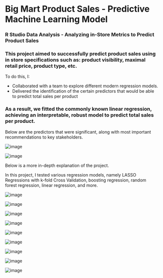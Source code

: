 # Big Mart Product Sales - Predictive Machine Learning Model
### R Studio Data Analysis - Analyzing in-Store Metrics to Predict Product Sales

### This project aimed to **successfully predict product sales** using in store specifications such as: product visibility, maximal retail price, product type, etc.
To do this, I:
- Collaborated with a team to explore different modern regression models.
- Delivered the identification of the certain predictors that would be able to predict total sales per product

### As a result, **we fitted the commonly known linear regression**, achieving an interpretable, robust model to predict total sales per product.

Below are the predictors that were significant, along with most important recommendations to key stakeholders.

![image](https://github.com/user-attachments/assets/6f0801f8-05db-43f3-ab95-4edc48ed3d7a)

![image](https://github.com/user-attachments/assets/df23b253-f1f8-458e-ad09-f8d473e1fb2f)


Below is a more in-depth explanation of the project.

In this project, I tested various regression models, namely LASSO Regressions with k-fold Cross Validation, boosting regression, random forest regression, linear regression, and more.

![image](https://github.com/user-attachments/assets/0e8b1448-40ad-4944-9b93-18b515e4778f)

![image](https://github.com/user-attachments/assets/716e3835-609d-4cda-a96b-bde6b77fc79a)

![image](https://github.com/user-attachments/assets/4c7256db-7dde-4441-9070-013939db524c)

![image](https://github.com/user-attachments/assets/47c22eb3-d8c3-4fac-9ca8-0a6cfff9b256)

![image](https://github.com/user-attachments/assets/d82a77b8-6bba-4430-9917-29d0730de7d8)

![image](https://github.com/user-attachments/assets/16d38c98-5add-4258-b41f-d87b736a0d01)

![image](https://github.com/user-attachments/assets/d1c1e1e7-a019-4caf-a5ea-a42c3664c773)

![image](https://github.com/user-attachments/assets/7385f9aa-7ac2-4d53-84da-567666fd8785)

![image](https://github.com/user-attachments/assets/0aa36281-ac4f-4cc6-9618-646871babfab)




